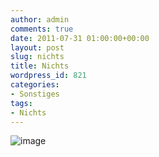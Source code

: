 ```yaml
---
author: admin
comments: true
date: 2011-07-31 01:00:00+00:00
layout: post
slug: nichts
title: Nichts
wordpress_id: 821
categories:
- Sonstiges
tags:
- Nichts
---
```


![image](https://andydunkel.net/assets/uploads/2011/07/image27.png)
